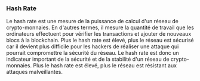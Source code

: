 ### Hash Rate 

Le hash rate est une mesure de la puissance de calcul d'un réseau de crypto-monnaies. En d'autres termes, il mesure la quantité de travail que les ordinateurs effectuent pour vérifier les transactions et ajouter de nouveaux blocs à la blockchain. Plus le hash rate est élevé, plus le réseau est sécurisé car il devient plus difficile pour les hackers de réaliser une attaque qui pourrait compromettre la sécurité du réseau. Le hash rate est donc un indicateur important de la sécurité et de la stabilité d'un réseau de crypto-monnaies. Plus le hash rate est élevé, plus le réseau est résistant aux attaques malveillantes.
